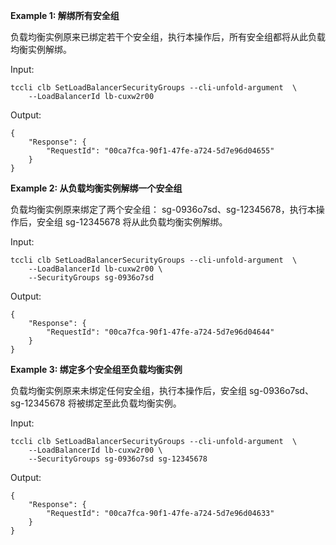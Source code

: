 **Example 1: 解绑所有安全组**

负载均衡实例原来已绑定若干个安全组，执行本操作后，所有安全组都将从此负载均衡实例解绑。

Input: 

```
tccli clb SetLoadBalancerSecurityGroups --cli-unfold-argument  \
    --LoadBalancerId lb-cuxw2r00
```

Output: 
```
{
    "Response": {
        "RequestId": "00ca7fca-90f1-47fe-a724-5d7e96d04655"
    }
}
```

**Example 2: 从负载均衡实例解绑一个安全组**

负载均衡实例原来绑定了两个安全组： sg-0936o7sd、sg-12345678，执行本操作后，安全组 sg-12345678 将从此负载均衡实例解绑。

Input: 

```
tccli clb SetLoadBalancerSecurityGroups --cli-unfold-argument  \
    --LoadBalancerId lb-cuxw2r00 \
    --SecurityGroups sg-0936o7sd
```

Output: 
```
{
    "Response": {
        "RequestId": "00ca7fca-90f1-47fe-a724-5d7e96d04644"
    }
}
```

**Example 3: 绑定多个安全组至负载均衡实例**

负载均衡实例原来未绑定任何安全组，执行本操作后，安全组 sg-0936o7sd、sg-12345678 将被绑定至此负载均衡实例。

Input: 

```
tccli clb SetLoadBalancerSecurityGroups --cli-unfold-argument  \
    --LoadBalancerId lb-cuxw2r00 \
    --SecurityGroups sg-0936o7sd sg-12345678
```

Output: 
```
{
    "Response": {
        "RequestId": "00ca7fca-90f1-47fe-a724-5d7e96d04633"
    }
}
```

